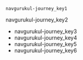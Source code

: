 ```ngMeta
navgurukul-journey_key1
```

navgurukul-journey_key2
* navgurukul-journey_key3
* navgurukul-journey_key4
* navgurukul-journey_key5
* navgurukul-journey_key6
